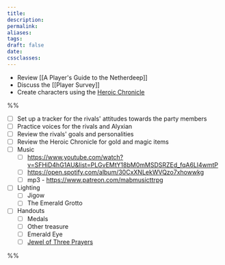 ```yaml
---
title: 
description: 
permalink: 
aliases: 
tags: 
draft: false
date: 
cssclasses:
---
```

- Review [[A Player's Guide to the Netherdeep]] 
- Discuss the [[Player Survey]] 
- Create characters using the [Heroic Chronicle](https://www.dndbeyond.com/sources/dnd/egtw/character-options-subclasses#HeroicChronicle) 

%%

- [ ] Set up a tracker for the rivals' attitudes towards the party members
- [ ] Practice voices for the rivals and Alyxian
- [ ] Review the rivals' goals and personalities
- [ ] Review the Heroic Chronicle for gold and magic items
- [ ] Music 
	- [ ] https://www.youtube.com/watch?v=SFHiD4hG1AU&list=PLGvEMtY18bM0mMSDSRZEd_fqA6Ll4wmtP 
	- [ ] https://open.spotify.com/album/30CxXNLekWVQzo7xhowwkg
	- [ ] mp3 - https://www.patreon.com/mabmusicttrpg 
- [ ] Lighting
	- [ ] Jigow
	- [ ] The Emerald Grotto
- [ ] Handouts
	- [ ] Medals
	- [ ] Other treasure
	- [ ] Emerald Eye
	- [ ] [Jewel of Three Prayers](https://www.dndbeyond.com/magic-items/4698481-jewel-of-three-prayers) 

%%